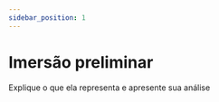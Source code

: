 ```yaml
---
sidebar_position: 1
---
```


# Imersão preliminar

Explique o que ela representa e apresente sua análise